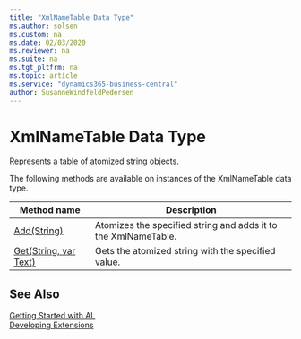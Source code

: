 ```yaml
---
title: "XmlNameTable Data Type"
ms.author: solsen
ms.custom: na
ms.date: 02/03/2020
ms.reviewer: na
ms.suite: na
ms.tgt_pltfrm: na
ms.topic: article
ms.service: "dynamics365-business-central"
author: SusanneWindfeldPedersen
---
```

[//]: # (START>DO_NOT_EDIT)
[//]: # (IMPORTANT:Do not edit any of the content between here and the END>DO_NOT_EDIT.)
[//]: # (Any modifications should be made in the .xml files in the ModernDev repo.)
# XmlNameTable Data Type
Represents a table of atomized string objects.



The following methods are available on instances of the XmlNameTable data type.

|Method name|Description|
|-----------|-----------|
|[Add(String)](xmlnametable-add-method.md)|Atomizes the specified string and adds it to the XmlNameTable.|
|[Get(String, var Text)](xmlnametable-get-method.md)|Gets the atomized string with the specified value.|

[//]: # (IMPORTANT: END>DO_NOT_EDIT)
## See Also
[Getting Started with AL](../../devenv-get-started.md)  
[Developing Extensions](../../devenv-dev-overview.md)  